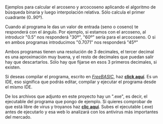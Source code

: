 Ejemplos para calcular el arcoseno y arcocoseno aplicando el algoritmo de búsqueda binaria y luego interpolación relativa. Sólo calcula el primer cuadrante (0..90º).

Cuando al programa le das un valor de entrada (seno o coseno) te responderá con el ángulo. Por ejemplo, si estamos con el arcoseno, al introducir "0.5" nos responderá "30º", "60º" sería para el arcocoseno. O si en ambos programas introducimos "0.7071" nos responderá "45º"

Ambos programas tienen una resolución de 3 decimales, el tercer decimal es una aproximación muy buena, y el resto de decimales que puedan salir hay que descartarlos. Sólo hay que fijarse en esos 3 primeros decimales, si existen.

Si deseas compilar el programa, escrito en [*FreeBASIC*](https://es.wikipedia.org/wiki/FreeBASIC), haz [**click aquí**](https://sites.google.com/site/proyectosroboticos/instalacion-fbide). Es un IDE, eso significa que podrás editar, compilar y ejecutar el programa desde el mismo IDE.

De los archivos que adjunto en este proyecto hay un ".exe", es decir, el ejecutable del programa que pongo de ejemplo. Si quieres comprobar de que está libre de virus y troyanos haz [**clic aquí**](https://virusscan.jotti.org/). Subes el ejecutable (.exe) antes de ejecutarlo y esa web lo analizará con los antivirus más importantes del mercado.
